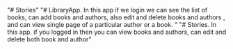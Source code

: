 "# Stories" 
"# LibraryApp. In this app if we login we can see the list of books, can add books and authors, also edit and delete books and authors , and can view single page of a particular author or a book. " 
"# Stories. In this app. if you logged in then you can view books and authors, can edit and  delete both book and author" 
